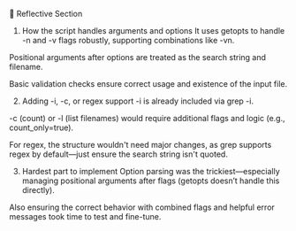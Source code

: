 🧠 Reflective Section
1. How the script handles arguments and options
It uses getopts to handle -n and -v flags robustly, supporting combinations like -vn.

Positional arguments after options are treated as the search string and filename.

Basic validation checks ensure correct usage and existence of the input file.

2. Adding -i, -c, or regex support
-i is already included via grep -i.

-c (count) or -l (list filenames) would require additional flags and logic (e.g., count_only=true).

For regex, the structure wouldn't need major changes, as grep supports regex by default—just ensure the search string isn't quoted.

3. Hardest part to implement
Option parsing was the trickiest—especially managing positional arguments after flags (getopts doesn’t handle this directly).

Also ensuring the correct behavior with combined flags and helpful error messages took time to test and fine-tune.

